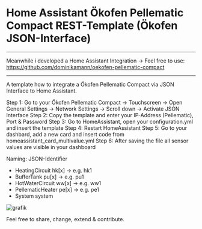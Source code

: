 # Home Assistant Ökofen Pellematic Compact REST-Template (Ökofen JSON-Interface)

*************************************
Meanwhile i developed a Home Assistant Integration -> Feel free to use: https://github.com/dominikamann/oekofen-pellematic-compact
*************************************

A template how to integrate a Ökofen Pellematic Compact via JSON Interface to Home Assistant.

Step 1: Go to your Ökofen Pellematic Compact -> Touchscreen -> Open General Settings -> Network Settings -> Scroll down -> Activate JSON Interface
Step 2: Copy the template and enter your IP-Address (Pellematic), Port & Password
Step 3: Go to HomeAssistant, open your configuration.yml and insert the template
Step 4: Restart HomeAssistant
Step 5: Go to your dashbard, add a new card and insert code from homeassistant_card_multivalue.yml
Step 6: After saving the file all sensor values are visible in your dashboard  

Naming:                       JSON-Identifier
  - HeatingCircuit            hk[x] -> e.g. hk1
  - BufferTank                pu[x] -> e.g. pu1
  - HotWaterCircuit           ww[x] -> e.g. ww1
  - PellematicHeater          pe[x] -> e.g. pe1
  - System                    system

![grafik](https://user-images.githubusercontent.com/29973737/194421559-d1842fad-5209-4be3-bc7d-591227b2ee68.png)

Feel free to share, change, extend & contribute.
